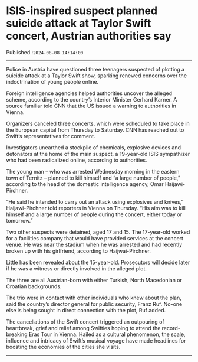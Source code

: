 # ISIS-inspired suspect planned suicide attack at Taylor Swift concert, Austrian authorities say

Published :`2024-08-08 14:14:00`

---

Police in Austria have questioned three teenagers suspected of plotting a suicide attack at a Taylor Swift show, sparking renewed concerns over the indoctrination of young people online.

Foreign intelligence agencies helped authorities uncover the alleged scheme, according to the country’s Interior Minister Gerhard Karner. A source familiar told CNN that the US issued a warning to authorities in Vienna.

Organizers canceled three concerts, which were scheduled to take place in the European capital from Thursday to Saturday. CNN has reached out to Swift’s representatives for comment.

Investigators unearthed a stockpile of chemicals, explosive devices and detonators at the home of the main suspect, a 19-year-old ISIS sympathizer who had been radicalized online, according to authorities.

The young man – who was arrested Wednesday morning in the eastern town of Ternitz – planned to kill himself and “a large number of people,” according to the head of the domestic intelligence agency, Omar Haijawi-Pirchner.

“He said he intended to carry out an attack using explosives and knives,” Haijawi-Pirchner told reporters in Vienna on Thursday. “His aim was to kill himself and a large number of people during the concert, either today or tomorrow.”

Two other suspects were detained, aged 17 and 15. The 17-year-old worked for a facilities company that would have provided services at the concert venue. He was near the stadium when he was arrested and had recently broken up with his girlfriend, according to Haijwai-Pirchner.

Little has been revealed about the 15-year-old. Prosecutors will decide later if he was a witness or directly involved in the alleged plot.

The three are all Austrian-born with either Turkish, North Macedonian or Croatian backgrounds.

The trio were in contact with other individuals who knew about the plan, said the country’s director general for public security, Franz Ruf. No-one else is being sought in direct connection with the plot, Ruf added.

The cancellations of the Swift concert triggered an outpouring of heartbreak, grief and relief among Swifties hoping to attend the record-breaking Eras Tour in Vienna. Hailed as a cultural phenomenon, the scale, influence and intricacy of Swift’s musical voyage have made headlines for boosting the economies of the cities she visits.

---

